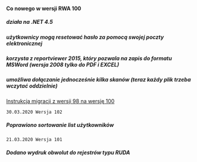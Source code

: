 #### Co nowego w wersji RWA 100

##### działa na .NET 4.5

##### użytkownicy mogą resetować hasło za pomocą swojej poczty elektronicznej

##### korzysta z reportviewer 2015, który pozwala na zapis do formatu MSWord (wersja 2008 tylko do PDF i EXCEL)

##### umożliwa dołączanie jednocześnie kilka skanów (teraz każdy plik trzeba wczytać oddzielnie)

[Instrukcja migracji z wersji 98 na wersję 100](https://github.com/cwawrentowicz/rwa/tree/master/wersja100/Dokumentacja/RWA100_Instalacja_na_Windows_2012.docx)

```30.03.2020 Wersja 102```
##### Poprawiono sortowanie list użytkowników

```21.03.2020 Wersja 101```
##### Dodano wydruk obwolut do rejestrów typu RUDA
